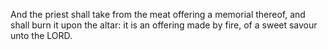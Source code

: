 And the priest shall take from the meat offering a memorial thereof, and shall burn it upon the altar: it is an offering made by fire, of a sweet savour unto the LORD.
